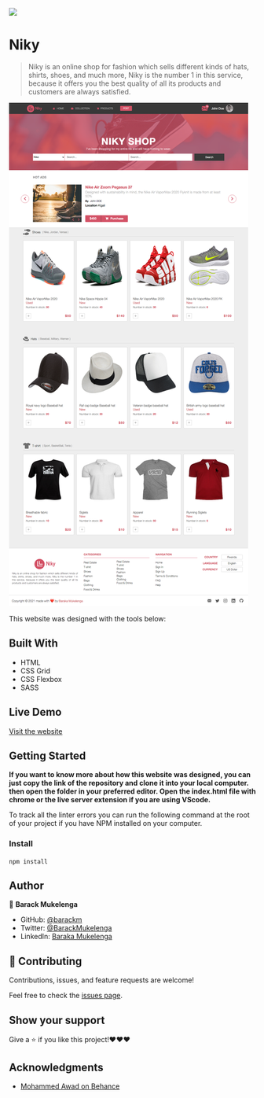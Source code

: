 ![](https://img.shields.io/badge/Microverse-blueviolet)

# Niky

> Niky is an online shop for fashion which sells different kinds of hats, shirts, shoes, and much more, Niky is the number 1 in this service, because it offers you the best quality of all its products and customers are always satisfied.

![screenshot](./desk.png)

This website was designed with the tools below:

## Built With

- HTML
- CSS Grid
- CSS Flexbox
- SASS

## Live Demo

[Visit the website](https://niky.netlify.app)

## Getting Started

**If you want to know more about how this website was designed, you can just copy the link of the repository and clone it into your local computer. then open the folder in your preferred editor. Open the index.html file with chrome or the live server extension if you are using VScode.**

To track all the linter errors you can run the following command at the root of your project if you have NPM installed on your computer.

### Install

`npm install`

## Author

👤 **Barack Mukelenga**

- GitHub: [@barackm](https://github.com/barackm)
- Twitter: [@BarackMukelenga](https://twitter.com/BarackMukelenga)
- LinkedIn: [Baraka Mukelenga](https://www.linkedin.com/in/baraka-mukelenga/)

## 🤝 Contributing

Contributions, issues, and feature requests are welcome!

Feel free to check the [issues page](https://github.com/barackm/Niky/issues).

## Show your support

Give a ⭐️ if you like this project!❤️❤️❤️

## Acknowledgments

- [Mohammed Awad on Behance](https://www.behance.net/M_Awad)
